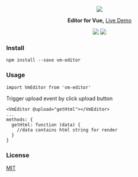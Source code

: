<div align="center">
  <img src="https://github.com/luosijie/Front-end-Blog/blob/master/img/logo_vmeditor_name.png?raw=true">
  <p>
    <strong>Editor for Vue,</strong> <a href="https://luosijie.github.io/vm-editor/">Live Demo</a>
  </p>
  <img src="https://img.shields.io/badge/version-beta-blue.svg?style=flat">
  <img src="https://img.shields.io/badge/dependency-vue-green.svg?style=flat">
</div>

### Install

```
npm install --save vm-editor
```
### Usage

```
import VmEditor from 'vm-editor'
```
Trigger upload event by click upload button 
```
<VmEditor @upload="getHtml"></VmEditor>
...
methods: {
  getHtml: function (data) {
    //data contains html string for render
  }
}
```
### License
[MIT](https://github.com/luosijie/vm-editor/blob/master/LICENSE.md)
